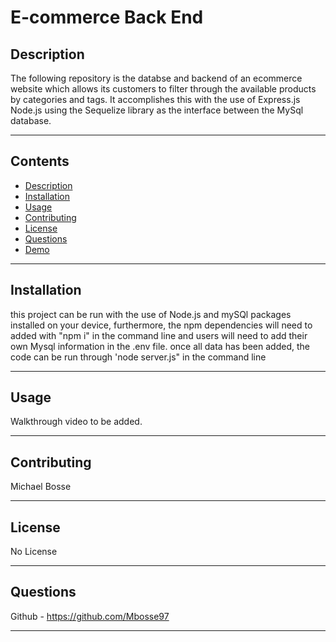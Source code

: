 # E-commerce Back End


## Description 
The following repository is the databse and backend of an ecommerce website which allows its customers to filter through the available products by categories and tags. 
It accomplishes this with the use of Express.js Node.js using the Sequelize library as the interface between the MySql database. 

---
## Contents
- [Description](#description)
- [Installation](#installation)
- [Usage](#usage)
- [Contributing](#contributing)
- [License](#license)
- [Questions](#questions)
- [Demo](#demo)

---
## Installation
this project can be run with the use of Node.js and mySQl packages installed on your device, furthermore, the npm dependencies will need to added with "npm i" in the command line and users will need to add their own Mysql information in the .env file. once all data has been added, the code can be run through 'node server.js" in the command line

---
## Usage
Walkthrough video to be added. 

---
## Contributing
Michael Bosse

---
## License
No License

---
## Questions
Github - https://github.com/Mbosse97 

---
